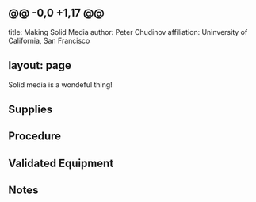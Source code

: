 @@ -0,0 +1,17 @@
---
title: Making Solid Media
author: Peter Chudinov
affiliation: Uninversity of California, San Francisco

layout: page
---

Solid media is a wondeful thing!

## Supplies

## Procedure

## Validated Equipment

## Notes
